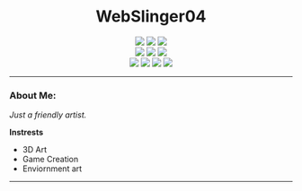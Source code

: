 <div align="center">
  <h1>WebSlinger04</h1>
</div>

<div align="center">
  <img src="https://img.shields.io/badge/Blender-orange?logo=Blender&logoColor=black&style=for-the-badge" />
  <img src="https://img.shields.io/badge/Unreal%20Engine-black?logo=UnrealEngine&logoColor=white&style=for-the-badge" />
  <img src="https://img.shields.io/badge/Unity-black?logo=Unity&logoColor=white&style=for-the-badge" /> <br>
  <img src="https://img.shields.io/badge/Adobe%20Substance%20Painter-red?logo=adobe&logoColor=white&style=for-the-badge" />
  <img src="https://img.shields.io/badge/Houdini-black?logo=Houdini&logoColor=orange&style=for-the-badge" />
  <img src="https://img.shields.io/badge/Gimp-grey?logo=Gimp&logoColor=white&style=for-the-badge" /> <br>
  <img src="https://img.shields.io/badge/Maya-blue?logo=Autodesk&logoColor=white&style=for-the-badge" />
  <img src="https://img.shields.io/badge/Adobe%20Substance%20Designer-red?logo=adobe&logoColor=white&style=for-the-badge" />
  <img src="https://img.shields.io/badge/Photoshop-blue?logo=AdobePhotoshop&logoColor=white&style=for-the-badge" />
  <img src="https://img.shields.io/badge/Pureref-black?logo=Photopea&logoColor=white&style=for-the-badge" />

</div>
<hr>

### About Me:

*Just a friendly artist.*

**Instrests**

- 3D Art
- Game Creation
- Enviornment art

<hr>
